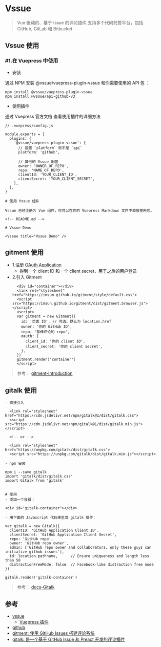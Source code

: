 # Vssue

>Vue 驱动的、基于 Issue 的评论插件,支持多个代码托管平台，包括 GitHub, GitLab 和 Bitbucket

##  Vssue 使用

### #1.在 Vuepress 中使用

- 安装

通过 NPM 安装 @vssue/vuepress-plugin-vssue 和你需要使用的 API 包 ：

```
npm install @vssue/vuepress-plugin-vssue
npm install @vssue/api-github-v3
```

- 使用插件

通过 Vuepress 官方文档 查看使用插件的详细方法

```
// .vuepress/config.js

module.exports = {
  plugins: {
    '@vssue/vuepress-plugin-vssue': {
      // 设置 `platform` 而不是 `api`
      platform: 'github',

      // 其他的 Vssue 配置
      owner: 'OWNER_OF_REPO',
      repo: 'NAME_OF_REPO',
      clientId: 'YOUR_CLIENT_ID',
      clientSecret: 'YOUR_CLIENT_SECRET',
    },
  },
}

# 使用 Vssue 组件

Vssue 已经注册为 Vue 组件，你可以在你的 Vuepress Markdown 文件中直接使用它。

<!-- README.md -->

# Vssue Demo

<Vssue title="Vssue Demo" />
```

## gitment 使用

- 1.注册 [OAuth Application](https://github.com/settings/applications/new)
  - 得到一个 client ID 和一个 client secret，用于之后的用户登录
- 2.引入 Gitment
  ```
    <div id="container"></div>
    <link rel="stylesheet" href="https://imsun.github.io/gitment/style/default.css">
    <script src="https://imsun.github.io/gitment/dist/gitment.browser.js"></script>
    <script>
    var gitment = new Gitment({
      id: '页面 ID', // 可选。默认为 location.href
      owner: '你的 GitHub ID',
      repo: '存储评论的 repo',
      oauth: {
        client_id: '你的 client ID',
        client_secret: '你的 client secret',
      },
    })
    gitment.render('container')
    </script>
  ```

>参考： [gitment-introduction](https://imsun.net/posts/gitment-introduction/)

## gitalk 使用

```
- 直接引入

  <link rel="stylesheet" href="https://cdn.jsdelivr.net/npm/gitalk@1/dist/gitalk.css">
  <script src="https://cdn.jsdelivr.net/npm/gitalk@1/dist/gitalk.min.js"></script>

  <!-- or -->

  <link rel="stylesheet" href="https://unpkg.com/gitalk/dist/gitalk.css">
  <script src="https://unpkg.com/gitalk/dist/gitalk.min.js"></script>

- npm 安装

npm i --save gitalk
import 'gitalk/dist/gitalk.css'
import Gitalk from 'gitalk'


# 使用
- 添加一个容器：

<div id="gitalk-container"></div>

- 用下面的 Javascript 代码来生成 gitalk 插件：

var gitalk = new Gitalk({
  clientID: 'GitHub Application Client ID',
  clientSecret: 'GitHub Application Client Secret',
  repo: 'GitHub repo',
  owner: 'GitHub repo owner',
  admin: ['GitHub repo owner and collaborators, only these guys can initialize github issues'],
  id: location.pathname,      // Ensure uniqueness and length less than 50
  distractionFreeMode: false  // Facebook-like distraction free mode
})

gitalk.render('gitalk-container')
```

>参考： [docs-Gitalk](https://github.com/gitalk/gitalk/blob/master/readme-cn.md)

## 参考
- [vssue](https://vssue.js.org/zh/)
  - [Vuepress 插件](https://vssue.js.org/zh/guide/vuepress.html#vuepress-%E6%8F%92%E4%BB%B6)
- [github](https://github.com/meteorlxy/vssue)
- [gitment: 使用 GitHub Issues 搭建评论系统](https://github.com/imsun/gitment)
- [gitalk: 是一个基于 GitHub Issue 和 Preact 开发的评论插件](https://github.com/gitalk/gitalk)
